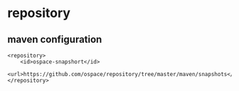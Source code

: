 # repository

## maven configuration

```
<repository>
    <id>ospace-snapshort</id>
    <url>https://github.com/ospace/repository/tree/master/maven/snapshots</url>
</repository>
```
